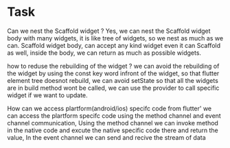 # Task
Can we nest the Scaffold widget ? 
Yes, we can nest the Scaffold widget body with many widgets, it is like tree of widgets, so we nest as much as we can. Scaffold widget body, can accept any kind widget even it can Scaffold as well, inside the body, we can return as much as possible widgets.

how to reduse the rebuilding of the widget ?
we can avoid the rebuilding of the widget by using the const key word infront of the widget, so that flutter element tree doesnot rebuild, we can avoid setState so that all the widgets are in build method wont be called, we can use the provider to call specific widget if we want to update.

How can we access plartform(android/ios) specifc code from flutter'
we can access the plartform specifc code using the method channel and event channel communication, Using the method channel we can invoke method in the native code and excute the native specific code there and return the value, In the event channel we can send and recive the stream of data 

